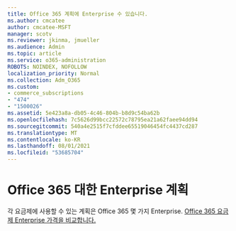 ```yaml
---
title: Office 365 계획에 Enterprise 수 있습니다.
ms.author: cmcatee
author: cmcatee-MSFT
manager: scotv
ms.reviewer: jkinma, jmueller
ms.audience: Admin
ms.topic: article
ms.service: o365-administration
ROBOTS: NOINDEX, NOFOLLOW
localization_priority: Normal
ms.collection: Adm_O365
ms.custom:
- commerce_subscriptions
- "474"
- "1500026"
ms.assetid: 5e423a8a-db05-4c46-804b-b8d9c54ba62b
ms.openlocfilehash: 7c5626d99bcc22572c78795ea21a62faee94dd94
ms.sourcegitcommit: 540a4e2515f7cfddee65519046454fc4437cd287
ms.translationtype: MT
ms.contentlocale: ko-KR
ms.lasthandoff: 08/01/2021
ms.locfileid: "53685704"
---
```

# <a name="office-365-for-enterprise-plan"></a>Office 365 대한 Enterprise 계획

각 요금제에 사용할 수 있는 계획은 Office 365 몇 가지 Enterprise. [Office 365 요금제 Enterprise 가격을 비교합니다.](https://products.office.com/business/compare-more-office-365-for-business-plans)  